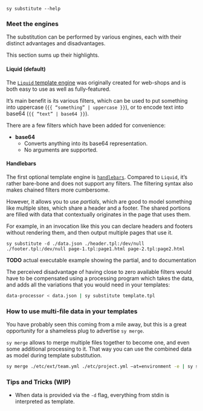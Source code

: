 
```bash,use=sy-in-path,exec
sy substitute --help
```

### Meet the engines

The substitution can be performed by various engines, each with their distinct advantages and disadvantages.

This section sums up their highlights.

#### Liquid (default)

The [`Liquid` template engine][liquid] was originally created for web-shops and is both easy to use as well as fully-featured.

It’s main benefit is its various filters, which can be used to put something into uppercase (`{{ “something” | uppercase }}`), or to encode text into base64 (`{{ “text” | base64 }}`).

There are a few filters which have been added for convenience:

* **base64**
	* Converts anything into its base64 representation.
	* No arguments are supported.

[liquid]: http://shopify.github.io/liquid/

#### Handlebars

The first optional template engine is [`handlebars`][hbs]. Compared to `Liquid`, it’s rather bare-bone and does not support any filters. The filtering syntax also makes chained filters more cumbersome.

However, it allows you to use _partials_, which are good to model something like multiple sites, which share a header and a footer. The shared portions are filled with data that contextually originates in the page that uses them.

For example, in an invocation like this you can declare headers and footers without rendering them, and then output multiple pages that use it.

```bash,
sy substitute -d ./data.json ./header.tpl:/dev/null ./footer.tpl:/dev/null page-1.tpl:page1.html page-2.tpl:page2.html
```

**TODO** actual executable example showing the partial, and to documentation

The perceived disadvantage of having close to zero available filters would have to be compensated using a processing program which takes the data, and adds all the variations that you would need in your templates:

```bash
data-processor < data.json | sy substitute template.tpl
```

[hbs]: http://handlebarsjs.com

### How to use multi-file data in your templates

You have probably seen this coming from a mile away, but this is a great opportunity for a shameless plug to advertise `sy merge`.

`sy merge` allows to merge multiple files together to become one, and even some additional processing to it.
That way you can use the combined data as model during template substitution.

```bash
sy merge ./etc/ext/team.yml ./etc/project.yml —at=environment -e | sy substitute template.tpl
```

### Tips and Tricks (WIP)

 * When data is provided via the `-d` flag, everything from stdin is interpreted as template.
